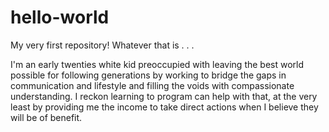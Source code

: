 # hello-world
My very first repository! Whatever that is . . .

I'm an early twenties white kid preoccupied with leaving the best world possible for following generations by working to bridge the gaps in communication and lifestyle and filling the voids with compassionate understanding. 
I reckon learning to program can help with that, at the very least by providing me the income to take direct actions when I believe they will be of benefit. 
